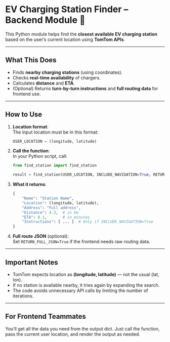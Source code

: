# EV Charging Station Finder – Backend Module 🔌

This Python module helps find the **closest available EV charging station** based on the user’s current location using **TomTom APIs**.

---

## What This Does

- Finds **nearby charging stations** (using coordinates).
- Checks **real-time availability** of chargers.
- Calculates **distance** and **ETA**.
- (Optional) Returns **turn-by-turn instructions** and **full routing data** for frontend use.

---

## How to Use

1. **Location format**:  
   The input location must be in this format:  
   ```python
   USER_LOCATION = (longitude, latitude)
   ```

2. **Call the function**:  
   In your Python script, call:

   ```python
   from find_station import find_station

   result = find_station(USER_LOCATION, INCLUDE_NAVIGATION=True, RETURN_FULL_JSON=False)
   ```

3. **What it returns**:
   ```python
   {
       "Name": "Station Name",
       "Location": (longitude, latitude),
       "Address": "Full address",
       "Distance": 4.3,  # in km
       "ETA": 8.1,       # in minutes
       "Instructions": [ ... ]  # Only if INCLUDE_NAVIGATION=True
   }
   ```

4. **Full route JSON** (optional):  
   Set `RETURN_FULL_JSON=True` if the frontend needs raw routing data.

---

## Important Notes

- TomTom expects location as **(longitude, latitude)** — not the usual (lat, lon).
- If no station is available nearby, it tries again by expanding the search.
- The code avoids unnecessary API calls by limiting the number of iterations.

---

## For Frontend Teammates

You’ll get all the data you need from the output dict. Just call the function, pass the current user location, and render the output as needed.

